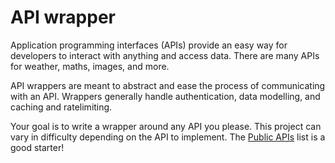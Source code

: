 # API wrapper

Application programming interfaces (APIs) provide an easy way for developers to interact with anything and access data. There are many APIs for weather, maths, images, and more.

API wrappers are meant to abstract and ease the process of communicating with an API. Wrappers generally handle authentication, data modelling, and caching and ratelimiting.

Your goal is to write a wrapper around any API you please. This project can vary in difficulty depending on the API to implement. The [Public APIs](https://github.com/public-apis/public-apis) list is a good starter!
